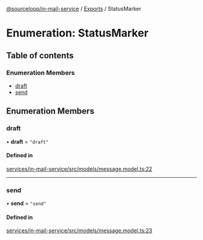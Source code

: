 [@sourceloop/in-mail-service](../README.md) / [Exports](../modules.md) / StatusMarker

# Enumeration: StatusMarker

## Table of contents

### Enumeration Members

- [draft](StatusMarker.md#draft)
- [send](StatusMarker.md#send)

## Enumeration Members

### draft

• **draft** = ``"draft"``

#### Defined in

[services/in-mail-service/src/models/message.model.ts:22](https://github.com/sourcefuse/loopback4-microservice-catalog/blob/68ec38a2a/services/in-mail-service/src/models/message.model.ts#L22)

___

### send

• **send** = ``"send"``

#### Defined in

[services/in-mail-service/src/models/message.model.ts:23](https://github.com/sourcefuse/loopback4-microservice-catalog/blob/68ec38a2a/services/in-mail-service/src/models/message.model.ts#L23)

